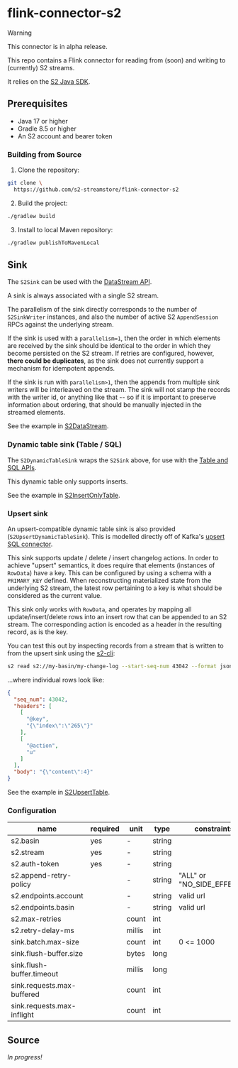 # flink-connector-s2

> [!WARNING]
> This connector is in alpha release.

This repo contains a Flink connector for reading from (soon) and writing to (currently) S2 streams.

It relies on the [S2 Java SDK](https://github.com/s2-streamstore/s2-sdk-java).

## Prerequisites

- Java 17 or higher
- Gradle 8.5 or higher
- An S2 account and bearer token

### Building from Source

1. Clone the repository:

```bash
git clone \
  https://github.com/s2-streamstore/flink-connector-s2
```

2. Build the project:

```bash
./gradlew build
```

3. Install to local Maven repository:

```bash
./gradlew publishToMavenLocal
```

## Sink

The `S2Sink` can be used with
the [DataStream API](https://nightlies.apache.org/flink/flink-docs-release-1.19/docs/dev/datastream/overview/).

A sink is always associated with a single S2 stream.

The parallelism of the sink directly corresponds to the number of `S2SinkWriter` instances, and also
the number of active S2 `AppendSession` RPCs against the underlying stream.

If the sink is used with a `parallelism=1`,
then the order in which elements are received by the sink should be identical to the order in which
they become persisted on the S2 stream. If retries are configured, however, **there could be
duplicates**, as the sink does not currently support a mechanism for idempotent appends.

If the sink is run with `parallelism>1`, then the appends from multiple sink writers will be
interleaved on the stream. The sink will not stamp the records with the writer id, or anything like
that -- so if it is important to preserve information about ordering, that should be manually
injected in the streamed elements.

See the example
in [S2DataStream](https://github.com/s2-streamstore/flink-connector-s2/blob/main/app/src/main/java/org/example/app/S2DataStream.java).

### Dynamic table sink (Table / SQL)

The `S2DynamicTableSink` wraps the `S2Sink` above, for use with
the [Table and SQL APIs](https://nightlies.apache.org/flink/flink-docs-release-1.19/docs/dev/table/overview/).

This dynamic table only supports inserts.

See the example
in [S2InsertOnlyTable](https://github.com/s2-streamstore/flink-connector-s2/blob/main/app/src/main/java/org/example/app/S2InsertOnlyTable.java).

### Upsert sink

An upsert-compatible dynamic table sink is also provided (`S2UpsertDynamicTableSink`). This is
modelled directly off of Kafka's
[upsert SQL connector](https://nightlies.apache.org/flink/flink-docs-release-1.19/docs/connectors/table/upsert-kafka/).

This sink supports update / delete / insert changelog actions. In order to achieve "upsert"
semantics, it does require that elements (instances of `RowData`) have a key. This can be configured
by using a schema with a `PRIMARY_KEY` defined. When reconstructing materialized state from the
underlying S2 stream, the latest row pertaining to a key is what should be considered as the current
value.

This sink only works with `RowData`, and operates by mapping all update/insert/delete rows into an
insert row that can be appended to an S2 stream. The corresponding action is encoded as a header in
the resulting record, as is the key.

You can test this out by inspecting records from a stream that is written to from the upsert sink
using the [s2-cli](https://github.com/s2-streamstore/s2-cli):

```bash
s2 read s2://my-basin/my-change-log --start-seq-num 43042 --format json
```

...where individual rows look like:

```json
{
  "seq_num": 43042,
  "headers": [
    [
      "@key",
      "{\"index\":\"265\"}"
    ],
    [
      "@action",
      "u"
    ]
  ],
  "body": "{\"content\":4}"
}
```

See the example
in [S2UpsertTable](https://github.com/s2-streamstore/flink-connector-s2/blob/main/app/src/main/java/org/example/app/S2UpsertTable.java).

### Configuration

| name                       | required | unit   | type   | constraints                | via |
|----------------------------|----------|--------|--------|----------------------------|-----|
| s2.basin                   | yes      | -      | string |                            |     |
| s2.stream                  | yes      | -      | string |                            |     |
| s2.auth-token              | yes      | -      | string |                            |     |
| s2.append-retry-policy     |          | -      | string | "ALL" or "NO_SIDE_EFFECTS" |     |
| s2.endpoints.account       |          | -      | string | valid url                  |     |
| s2.endpoints.basin         |          | -      | string | valid url                  |     |
| s2.max-retries             |          | count  | int    |                            |     |
| s2.retry-delay-ms          |          | millis | int    |                            |     |
| sink.batch.max-size        |          | count  | int    | 0 <= 1000                  |     |
| sink.flush-buffer.size     |          | bytes  | long   |                            |     |
| sink.flush-buffer.timeout  |          | millis | long   |                            |     |
| sink.requests.max-buffered |          | count  | int    |                            |     |
| sink.requests.max-inflight |          | count  | int    |                            |     |

## Source

_In progress!_

